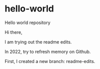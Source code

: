 # hello-world
Hello world repository

Hi there,

I am trying out the readme edits.

In 2022, try to refresh memory on Github.

First, I created a new branch: readme-edits.
